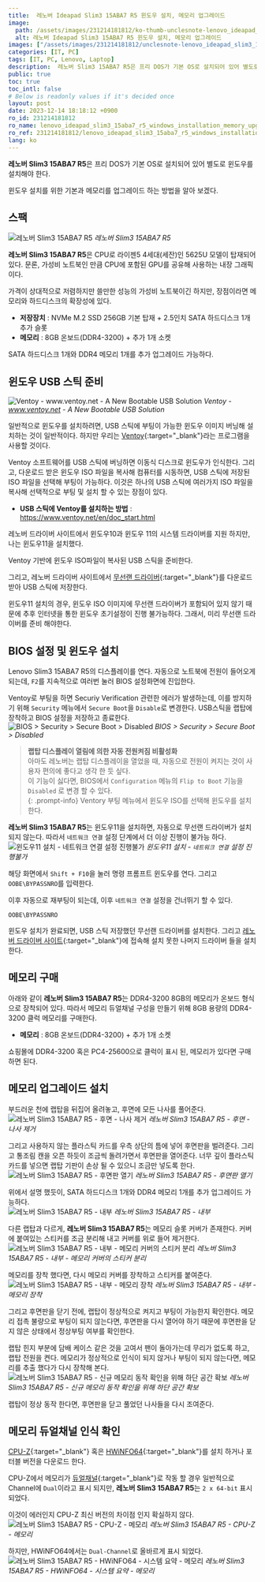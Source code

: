 ```yaml
---
title:  레노버 Ideapad Slim3 15ABA7 R5 윈도우 설치, 메모리 업그레이드
image:
  path: /assets/images/231214181812/ko-thumb-unclesnote-lenovo_ideapad_slim3_15aba7_r5_windows_installation_memory_upgrade.png
  alt: 레노버 Ideapad Slim3 15ABA7 R5 윈도우 설치, 메모리 업그레이드
images: ["/assets/images/231214181812/unclesnote-lenovo_ideapad_slim3_15aba7_r5_windows_installation_memory_upgrade-레노버_slim3_15aba7_r5.png", "/assets/images/231214181812/unclesnote-lenovo_ideapad_slim3_15aba7_r5_windows_installation_memory_upgrade-ventoy-www.ventoy.net-a_new_bootable_usb_solution.png", "/assets/images/231214181812/unclesnote-lenovo_ideapad_slim3_15aba7_r5_windows_installation_memory_upgrade-bios_security_secure_boot_disabled.png", "/assets/images/231214181812/unclesnote-lenovo_ideapad_slim3_15aba7_r5_windows_installation_memory_upgrade-윈도우11_설치-네트워크_연결_설정_진행불가.png", "/assets/images/231214181812/unclesnote-lenovo_ideapad_slim3_15aba7_r5_windows_installation_memory_upgrade-레노버_slim3_15aba7_r5-후면-나사_제거.png", "/assets/images/231214181812/unclesnote-lenovo_ideapad_slim3_15aba7_r5_windows_installation_memory_upgrade-레노버_slim3_15aba7_r5-후면판_열기.png", "/assets/images/231214181812/unclesnote-lenovo_ideapad_slim3_15aba7_r5_windows_installation_memory_upgrade-레노버_slim3_15aba7_r5-내부.png", "/assets/images/231214181812/unclesnote-lenovo_ideapad_slim3_15aba7_r5_windows_installation_memory_upgrade-레노버_slim3_15aba7_r5-내부-메모리_커버의_스티커_분리.png", "/assets/images/231214181812/unclesnote-lenovo_ideapad_slim3_15aba7_r5_windows_installation_memory_upgrade-레노버_slim3_15aba7_r5-내부-메모리_장착.png", "/assets/images/231214181812/unclesnote-lenovo_ideapad_slim3_15aba7_r5_windows_installation_memory_upgrade-레노버_slim3_15aba7_r5-신규_메모리_동작_확인을_위해_하단_공간_확보.png", "/assets/images/231214181812/unclesnote-lenovo_ideapad_slim3_15aba7_r5_windows_installation_memory_upgrade-레노버_slim3_15aba7_r5-cpu-z-메모리.png", "/assets/images/231214181812/unclesnote-lenovo_ideapad_slim3_15aba7_r5_windows_installation_memory_upgrade-레노버_slim3_15aba7_r5-hwinfo64-시스템_요약-메모리.png"]
categories: [IT, PC]
tags: [IT, PC, Lenovo, Laptop]
description:  레노버 Slim3 15ABA7 R5은 프리 DOS가 기본 OS로 설치되어 있어 별도로 윈도우를 설치해야 한다. 윈도우 설치를 위한 기본과 메모리를 업그레이드 하는 방법을 알아 보겠다.
public: true
toc: true
toc_intl: false
# Below is readonly values if it's decided once
layout: post
date: 2023-12-14 18:18:12 +0900
ro_id: 231214181812
ro_name: lenovo_ideapad_slim3_15aba7_r5_windows_installation_memory_upgrade
ro_ref: 231214181812/lenovo_ideapad_slim3_15aba7_r5_windows_installation_memory_upgrade
lang: ko
---
```

**레노버 Slim3 15ABA7 R5**은 프리 DOS가 기본 OS로 설치되어 있어 별도로 윈도우를 설치해야 한다.  

윈도우 설치를 위한 기본과 메모리를 업그레이드 하는 방법을 알아 보겠다.  
## 스팩
![레노버 Slim3 15ABA7 R5](/assets/images/231214181812/unclesnote-lenovo_ideapad_slim3_15aba7_r5_windows_installation_memory_upgrade-레노버_slim3_15aba7_r5.png)
_레노버 Slim3 15ABA7 R5_

**레노버 Slim3 15ABA7 R5**은 CPU로 라이젠5 4세대(세잔)인 5625U 모델이 탑재되어 있다. 문론, 가성비 노트북인 만큼 CPU에 포함된 GPU를 공유해 사용하는 내장 그래픽이다.  

가격이 상대적으로 저렴하지만 쓸만한 성능의 가성비 노트북이긴 하지만, 장점이라면 메모리와 하드디스크의 확장성에 있다.  
- **저장장치** : NVMe M.2 SSD 256GB 기본 탑재 + 2.5인치 SATA 하드디스크 1개 추가 슬롯
- **메모리** : 8GB 온보드(DDR4-3200) + 추가 1개 소켓

SATA 하드디스크 1개와  DDR4 메모리 1개를 추가 업그레이드 가능하다.  
## 윈도우 USB 스틱 준비
![Ventoy - www.ventoy.net - A New Bootable USB Solution](/assets/images/231214181812/unclesnote-lenovo_ideapad_slim3_15aba7_r5_windows_installation_memory_upgrade-ventoy-www.ventoy.net-a_new_bootable_usb_solution.png)
_Ventoy - www.ventoy.net - A New Bootable USB Solution_

일반적으로 윈도우를 설치하려면, USB 스틱에 부팅이 가능한 윈도우 이미지 버닝해 설치하는 것이 일반적이다.  하지만 우리는  [Ventoy](https://www.ventoy.net/en/download.html){:target="_blank"}라는 프로그램을 사용할 것이다.  

Ventoy 소프트웨어를 USB 스틱에 버닝하면 이동식 디스크로 윈도우가 인식한다. 그리고, 다운로드 받은 윈도우 ISO 파일을 복사해 컴퓨터를 시동하면, USB 스틱에 저장된 ISO 파일을 선택해 부팅이 가능하다. 이것은 하나의 USB 스틱에 여러가지 ISO 파일을 복사해 선택적으로 부팅 및 설치 할 수 있는 장점이 있다.  
- **USB 스틱에 Ventoy를 설치하는 방법** : https://www.ventoy.net/en/doc_start.html

레노버 드라이버 사이트에서 윈도우10과 윈도우 11의 시스템 드라이버를 지원 하지만, 나는 윈도우11을 설치했다.  

Ventoy 기반에 윈도우 ISO파일이 복사된 USB 스틱을 준비한다.  

그리고,  레노버 드라이버 사이트에서 [무선랜 드라이버](https://pcsupport.lenovo.com/kr/ko/products/laptops-and-netbooks/3-series/ideapad-3-15aba7/downloads/driver-list/component?name=%EB%84%A4%ED%8A%B8%EC%9B%8C%ED%82%B9%20%3A%20%EB%AC%B4%EC%84%A0%EB%9E%9C&id=E3519D23-890E-4DE1-9064-DE6E7DA2515B){:target="_blank"}를 다운로드 받아 USB 스틱에 저장한다.  

윈도우11 설치의 경우, 윈도우 ISO 이미지에 무선랜 드라이버가 포함되어 있지 않기 때문에 추후 인터넷을 통한 윈도우 초기설정이 진행 불가능하다. 그래서, 미리 무선랜 드라이버를 준비 해야한다.  
## BIOS 설정 및 윈도우 설치
Lenovo Slim3 15ABA7 R5의 디스플레이를 연다. 자동으로 노트북에 전원이 들어오게 되는데, `F2`를 지속적으로 여러번 눌러 BIOS 설정화면에 진입한다.  

Ventoy로 부팅을 하면 Securiy Verification 관련한 에러가 발생하는데, 이를 방지하기 위해 `Security` 메뉴에서 `Secure Boot`을 `Disable`로 변경한다. USB스틱을 랩탑에 장착하고 BIOS 설정을 저장하고 종료한다.  
![BIOS > Security > Secure Boot > Disabled](/assets/images/231214181812/unclesnote-lenovo_ideapad_slim3_15aba7_r5_windows_installation_memory_upgrade-bios_security_secure_boot_disabled.png)
_BIOS > Security > Secure Boot > Disabled_

> **랩탑 디스플레이 열림에 의한 자동 전원켜짐 비활성화**  
> 아마도 레노버는 랩탑 디스플레이을 열었을 때, 자동으로 전원이 켜지는 것이 사용자 편의에 좋다고 생각 한 듯 싶다.  
> 이 기능이 싫다면, BIOS에서 `Configuration` 메뉴의 `Flip to Boot` 기능을 `Disabled` 로 변경 할 수 있다.  
{: .prompt-info}
Ventory 부팅 메뉴에서 윈도우 ISO를 선택해 윈도우를 설치한다.  

**레노버 Slim3 15ABA7 R5**는 윈도우11을 설치하면, 자동으로 무선랜 드라이버가 설치되지 않는다. 따라서 `네트워크 연결` 설정 단계에서 더 이상 진행이 불가능 하다.  
![윈도우11 설치 - `네트워크 연결` 설정 진행불가](/assets/images/231214181812/unclesnote-lenovo_ideapad_slim3_15aba7_r5_windows_installation_memory_upgrade-윈도우11_설치-네트워크_연결_설정_진행불가.png)
_윈도우11 설치 - `네트워크 연결` 설정 진행불가_

해당 화면에서 `Shift + F10`을 눌러 명령 프롬프트 윈도우를 연다. 그리고 `OOBE\BYPASSNRO`를 입력한다.  

이후 자동으로 재부팅이 되는데, 이후 `네트워크 연결` 설정을 건너뛰기 할 수 있다.  

```
OOBE\BYPASSNRO
```
윈도우 설치가 완료되면, USB 스틱 저장했던 무선랜 드라이버를 설치한다. 그리고 [레노버 드라이버 사이트](https://pcsupport.lenovo.com/kr/ko/products/laptops-and-netbooks/3-series/ideapad-3-15aba7/downloads){:target="_blank"}에 접속해 설치 못한 나머지 드라이버 들을 설치한다.  
## 메모리 구매
아래와 같이 **레노버 Slim3 15ABA7 R5**는 DDR4-3200 8GB의 메모리가 온보드 형식으로 장착되어 있다. 따라서 메모리 듀얼채널 구성을 만들기 위해 8GB 용량의 DDR4-3200 클럭 메모리를 구매한다.  
- **메모리** : 8GB 온보드(DDR4-3200) + 추가 1개 소켓

쇼핑몰에 DDR4-3200 혹은 PC4-25600으로 클럭이 표시 된, 메모리가 있다면 구매하면 된다.  
## 메모리 업그레이드 설치
부드러운 천에 랩탑을 뒤집어 올려놓고, 후면에 모든 나사를 풀어준다.  
![레노버 Slim3 15ABA7 R5 - 후면 - 나사 제거](/assets/images/231214181812/unclesnote-lenovo_ideapad_slim3_15aba7_r5_windows_installation_memory_upgrade-레노버_slim3_15aba7_r5-후면-나사_제거.png)
_레노버 Slim3 15ABA7 R5 - 후면 - 나사 제거_

그리고 사용하지 않는 플라스틱 카드를 우측 상단의 틈에 넣어 후면판을 벌려준다. 그리고 통조림 캔을 오픈 하듯이 조금씩 돌려가면서 후면판을 열어준다. 너무 깊이 플라스틱 카드를 넣으면 랩탑 기판이 손상 될 수 있으니 조금만 넣도록 한다.  
![레노버 Slim3 15ABA7 R5 - 후면판 열기](/assets/images/231214181812/unclesnote-lenovo_ideapad_slim3_15aba7_r5_windows_installation_memory_upgrade-레노버_slim3_15aba7_r5-후면판_열기.png)
_레노버 Slim3 15ABA7 R5 - 후면판 열기_

위에서 설명 했듯이, SATA 하드디스크 1개와  DDR4 메모리 1개를 추가 업그레이드 가능하다.  
![레노버 Slim3 15ABA7 R5 - 내부](/assets/images/231214181812/unclesnote-lenovo_ideapad_slim3_15aba7_r5_windows_installation_memory_upgrade-레노버_slim3_15aba7_r5-내부.png)
_레노버 Slim3 15ABA7 R5 - 내부_

다른 랩탑과 다르게, **레노버 Slim3 15ABA7 R5**는 메모리 슬롯 커버가 존재한다. 커버에 붙여있는 스티커를 조금 분리해 내고 커버를 위로 들어 제거한다.  
![레노버 Slim3 15ABA7 R5 - 내부 - 메모리 커버의 스티커 분리](/assets/images/231214181812/unclesnote-lenovo_ideapad_slim3_15aba7_r5_windows_installation_memory_upgrade-레노버_slim3_15aba7_r5-내부-메모리_커버의_스티커_분리.png)
_레노버 Slim3 15ABA7 R5 - 내부 - 메모리 커버의 스티커 분리_

메모리를 장착 했다면, 다시 메모리 커버를 장착하고 스티커를 붙여준다.  
![레노버 Slim3 15ABA7 R5 - 내부 - 메모리 장착](/assets/images/231214181812/unclesnote-lenovo_ideapad_slim3_15aba7_r5_windows_installation_memory_upgrade-레노버_slim3_15aba7_r5-내부-메모리_장착.png)
_레노버 Slim3 15ABA7 R5 - 내부 - 메모리 장착_

그리고 후면판을 닫기 전에, 랩탑이 정상적으로 켜지고 부팅이 가능한지 확인한다. 메모리 접촉 불량으로 부팅이 되지 않는다면, 후면판을 다시 열어야 하기 때문에 후면판을 닫지 않은 상태에서 정상부팅 여부를 확인한다.  

랩탑 힌지 부분에 담배 케이스 같은 것을 고여서 팬이 돌아가는데 무리가 없도록 하고, 랩탑 전원을 켠다. 메모리가 정상적으로 인식이 되지 않거나 부팅이 되지 않는다면, 메모리를 추출 했다가 다시 장착해 본다.  
![레노버 Slim3 15ABA7 R5 - 신규 메모리 동작 확인을 위해 하단 공간 확보](/assets/images/231214181812/unclesnote-lenovo_ideapad_slim3_15aba7_r5_windows_installation_memory_upgrade-레노버_slim3_15aba7_r5-신규_메모리_동작_확인을_위해_하단_공간_확보.png)
_레노버 Slim3 15ABA7 R5 - 신규 메모리 동작 확인을 위해 하단 공간 확보_

랩탑이 정상 동작 한다면, 후면판을 닫고 풀었던 나사들을 다시 조여준다.  
## 메모리 듀얼채널 인식 확인
[CPU-Z](https://www.cpuid.com/softwares/cpu-z.html){:target="_blank"} 혹은 [HWiNFO64](https://www.hwinfo.com/download/){:target="_blank"}를 설치 하거나 포터블 버전을 다운로드 한다.  

CPU-Z에서 메모리가 [듀얼채널](https://en.wikipedia.org/wiki/Multi-channel_memory_architecture){:target="_blank"}로 작동 할 경우  일반적으로 Channel에 `Dual`이라고 표시 되지만, **레노버 Slim3 15ABA7 R5**는 `2 x 64-bit` 표시 되었다.  

이것이 에러인지 CPU-Z 최신 버전의 차이점 인지 확실하지 않다.  
![레노버 Slim3 15ABA7 R5 - CPU-Z - 메모리](/assets/images/231214181812/unclesnote-lenovo_ideapad_slim3_15aba7_r5_windows_installation_memory_upgrade-레노버_slim3_15aba7_r5-cpu-z-메모리.png)
_레노버 Slim3 15ABA7 R5 - CPU-Z - 메모리_

하지만, HWiNFO64에서는 `Dual-Channel`로 올바르게 표시 되었다.  
![레노버 Slim3 15ABA7 R5 - HWiNFO64 - 시스템 요약 - 메모리](/assets/images/231214181812/unclesnote-lenovo_ideapad_slim3_15aba7_r5_windows_installation_memory_upgrade-레노버_slim3_15aba7_r5-hwinfo64-시스템_요약-메모리.png)
_레노버 Slim3 15ABA7 R5 - HWiNFO64 - 시스템 요약 - 메모리_

